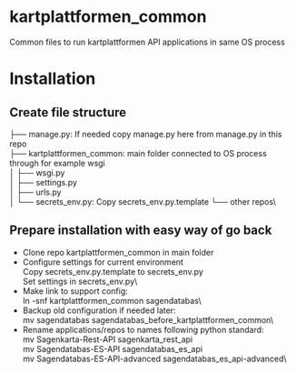 # kartplattformen_common
Common files to run kartplattformen API applications in same OS process
# Installation
## Create file structure
├── manage.py\: If needed copy manage.py here from manage.py in this repo\
├── kartplattformen_common: main folder connected to OS process through for example wsgi\
│   ├── wsgi.py\
│   ├── settings.py\
│   ├── urls.py\
│   └── secrets_env.py\: Copy secrets_env.py.template
└── other repos\
## Prepare installation with easy way of go back
- Clone repo kartplattformen_common in main folder
- Configure settings for current environment\
Copy secrets_env.py.template to secrets_env.py\
Set settings in secrets_env.py\
- Make link to support config:\
  ln -snf kartplattformen_common sagendatabas\
- Backup old configuration if needed later:\
  mv sagendatabas sagendatabas_before_kartplattformen_common\
- Rename applications/repos to names following python standard:\
  mv Sagenkarta-Rest-API sagenkarta_rest_api\
  mv Sagendatabas-ES-API sagendatabas_es_api\
  mv Sagendatabas-ES-API-advanced sagendatabas_es_api-advanced\
